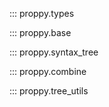 ::: proppy.types

::: proppy.base

::: proppy.syntax_tree

::: proppy.combine

::: proppy.tree_utils
